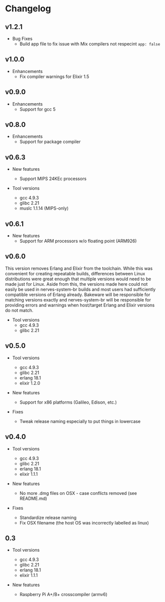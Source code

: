 # Changelog

## v1.2.1
  
  * Bug Fixes
    * Build app file to fix issue with Mix compilers not respecint `app: false`

## v1.0.0
  * Enhancements
    * Fix compiler warnings for Elixir 1.5

## v0.9.0
  * Enhancements
    * Support for gcc 5

## v0.8.0
  * Enhancements
    * Support for package compiler

## v0.6.3

  * New features
    * Support MIPS 24KEc processors

  * Tool versions
    * gcc 4.9.3
    * glibc 2.21
    * muslc 1.1.14 (MIPS-only)

## v0.6.1

  * New features
    * Support for ARM processors w/o floating point (ARM926)

## v0.6.0

This version removes Erlang and Elixir from the toolchain. While this was
convenient for creating repeatable builds, differences between Linux
distributions were great enough that multiple versions would need to be made
just for Linux. Aside from this, the versions made here could not easily be
used in nerves-system-br builds and most users had sufficiently compatible
versions of Erlang already. Bakeware will be responsible for matching versions
exactly and nerves-system-br will be responsible for providing errors and
warnings when host/target Erlang and Elixir versions do not match.

  * Tool versions
    * gcc 4.9.3
    * glibc 2.21

## v0.5.0

  * Tool versions
    * gcc 4.9.3
    * glibc 2.21
    * erlang 18.1
    * elixir 1.2.0

  * New features
    * Support for x86 platforms (Galileo, Edison, etc.)

  * Fixes
    * Tweak release naming especially to put things in lowercase

## v0.4.0

  * Tool versions
    * gcc 4.9.3
    * glibc 2.21
    * erlang 18.1
    * elixir 1.1.1

  * New features
    * No more .dmg files on OSX - case conflicts removed (see README.md)

  * Fixes
    * Standardize release naming
    * Fix OSX filename (the host OS was incorrectly labelled as linux)

## 0.3

  * Tool versions
    * gcc 4.9.3
    * glibc 2.21
    * erlang 18.1
    * elixir 1.1.1

  * New features
    * Raspberry Pi A+/B+ crosscompiler (armv6)
